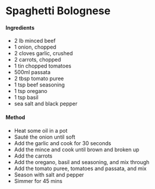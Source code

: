 # Spaghetti Bolognese
#### Ingredients

-   2 lb minced beef
-   1 onion, chopped
-   2 cloves garlic, crushed
-   2 carrots, chopped
-   1 tin chopped tomatoes
-   500ml passata
-   2 tbsp tomato puree
-   1 tsp beef seasoning
-   1 tsp oregano
-   1 tsp basil
-   sea salt and black pepper

#### Method

-   Heat some oil in a pot
-   Sauté the onion until soft
-   Add the garlic and cook for 30 seconds
-   Add the mince and cook until brown and broken up
-   Add the carrots
-   Add the oregano, basil and seasoning, and mix through
-   Add the tomato puree, tomatoes and passata, and mix
-   Season with salt and pepper
-   Simmer for 45 mins